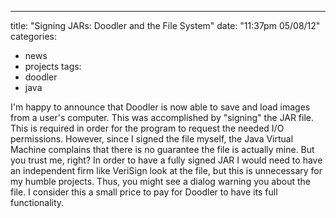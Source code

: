 ---
title: "Signing JARs: Doodler and the File System"
date: "11:37pm 05/08/12"
categories:
  - news
  - projects
tags:
  - doodler
  - java

I'm happy to announce that Doodler is now able to save and load images from a
user's computer. This was accomplished by "signing" the JAR file. This is
required in order for the program to request the needed I/O permissions.
However, since I signed the file myself, the Java Virtual Machine complains
that there is no guarantee the file is actually mine. But you trust me, right?
In order to have a fully signed JAR I would need to have an independent firm
like VeriSign look at the file, but this is unnecessary for my humble projects.
Thus, you might see a dialog warning you about the file. I consider this a
small price to pay for Doodler to have its full functionality.

